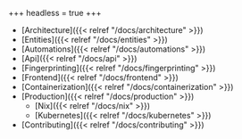 +++
headless = true
+++

- [Architecture]({{< relref "/docs/architecture" >}})
- [Entities]({{< relref "/docs/entities" >}})
- [Automations]({{< relref "/docs/automations" >}})
- [Api]({{< relref "/docs/api" >}})
- [Fingerprinting]({{< relref "/docs/fingerprinting" >}})
- [Frontend]({{< relref "/docs/frontend" >}})
- [Containerization]({{< relref "/docs/containerization" >}})
- [Production]({{< relref "/docs/production" >}})
  - [Nix]({{< relref "/docs/nix" >}})
  - [Kubernetes]({{< relref "/docs/kubernetes" >}})
- [Contributing]({{< relref "/docs/contributing" >}})
